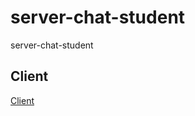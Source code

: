 # server-chat-student
server-chat-student

## Client
[Client](https://github.com/bardiademon/student-chat)
